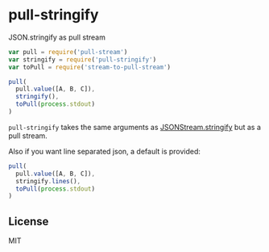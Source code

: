 # pull-stringify

JSON.stringify as pull stream

``` js
var pull = require('pull-stream')
var stringify = require('pull-stringify')
var toPull = require('stream-to-pull-stream')

pull(
  pull.value([A, B, C]),
  stringify(),
  toPull(process.stdout)
)
```

`pull-stringify` takes the same arguments as
[JSONStream.stringify](https://github.com/dominictarr/JSONStream#jsonstreamstringifyopen-sep-close) but as a pull stream.


Also if you want line separated json, a default is provided:

``` js
pull(
  pull.value([A, B, C]),
  stringify.lines(),
  toPull(process.stdout)
)
```

## License

MIT
